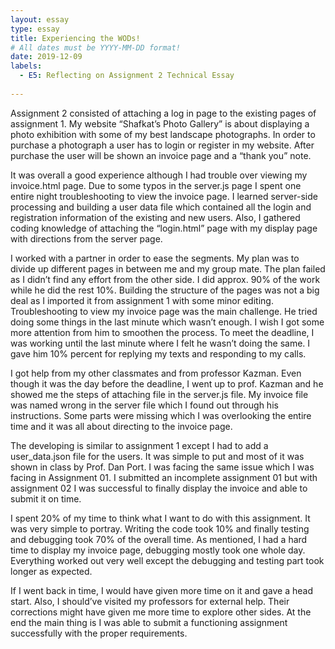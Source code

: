 ```yaml
---
layout: essay
type: essay
title: Experiencing the WODs!
# All dates must be YYYY-MM-DD format!
date: 2019-12-09
labels:
  - E5: Reflecting on Assignment 2 Technical Essay
  
---
```


Assignment 2 consisted of attaching a log in page to the existing pages of assignment 1. My website “Shafkat’s Photo Gallery” is about displaying a photo exhibition with some of my best landscape photographs. In order to purchase a photograph a user has to login or register in my website. After purchase the user will be shown an invoice page and a “thank you” note. 

It was overall a good experience although I had trouble over viewing my invoice.html page. Due to some typos in the server.js page I spent one entire night troubleshooting to view the invoice page. I learned server-side processing and building a user data file which contained all the login and registration information of the existing and new users. Also, I gathered coding knowledge of attaching the “login.html” page with my display page with directions from the server page. 

I worked with a partner in order to ease the segments. My plan was to divide up different pages in between me and my group mate. The plan failed as I didn’t find any effort from the other side. I did approx. 90% of the work while he did the rest 10%. Building the structure of the pages was not a big deal as I imported it from assignment 1 with some minor editing. Troubleshooting to view my invoice page was the main challenge. He tried doing some things in the last minute which wasn’t enough. I wish I got some more attention from him to smoothen the process. To meet the deadline, I was working until the last minute where I felt he wasn’t doing the same. I gave him 10% percent for replying my texts and responding to my calls. 

I got help from my other classmates and from professor Kazman. Even though it was the day before the deadline, I went up to prof. Kazman and he showed me the steps of attaching file in the server.js file. My invoice file was named wrong in the server file which I found out through his instructions. Some parts were missing which I was overlooking the entire time and it was all about directing to the invoice page. 

The developing is similar to assignment 1 except I had to add a user_data.json file for the users. It was simple to put and most of it was shown in class by Prof. Dan Port. I was facing the same issue which I was facing in Assignment 01. I submitted an incomplete assignment 01 but with assignment 02 I was successful to finally display the invoice and able to submit it on time.

I spent 20% of my time to think what I want to do with this assignment. It was very simple to portray. Writing the code took 10% and finally testing and debugging took 70% of the overall time. As mentioned, I had a hard time to display my invoice page, debugging mostly took one whole day. Everything worked out very well except the debugging and testing part took longer as expected. 

If I went back in time, I would have given more time on it and gave a head start. Also, I should’ve visited my professors for external help. Their corrections might have given me more time to explore other sides. At the end the main thing is I was able to submit a functioning assignment successfully with the proper requirements. 


